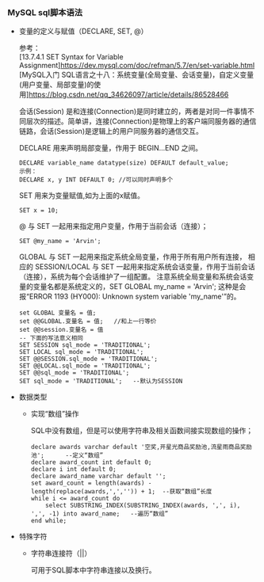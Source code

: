 ### MySQL sql脚本语法

+ 变量的定义与赋值（DECLARE, SET, @）

    参考：  
    [13.7.4.1 SET Syntax for Variable Assignment]https://dev.mysql.com/doc/refman/5.7/en/set-variable.html
    [MySQL入门 SQL语言之十八：系统变量(全局变量、会话变量)，自定义变量(用户变量、局部变量)的使用]https://blog.csdn.net/qq_34626097/article/details/86528466

    会话(Session) 是和连接(Connection)是同时建立的，两者是对同一件事情不同层次的描述。简单讲，连接(Connection)是物理上的客户端同服务器的通信链路，会话(Session)是逻辑上的用户同服务器的通信交互。

    DECLARE 用来声明局部变量，作用于 BEGIN...END 之间。
    ```
    DECLARE variable_name datatype(size) DEFAULT default_value;
    示例：
    DECLARE x, y INT DEFAULT 0; //可以同时声明多个
    ```

    SET 用来为变量赋值,如为上面的x赋值。
    ```
    SET x = 10;
    ```

    @ 与 SET 一起用来指定用户变量，作用于当前会话（连接）；
    ```
    SET @my_name = 'Arvin';
    ```

    GLOBAL 与 SET 一起用来指定系统全局变量，作用于所有用户所有连接，
    相应的 SESSION/LOCAL 与 SET 一起用来指定系统会话变量，作用于当前会话（连接），系统为每个会话维护了一组配置。
    注意系统全局变量和系统会话变量的变量名都是系统定义的，SET GLOBAL my_name = 'Arvin'; 这种是会报“ERROR 1193 (HY000): Unknown system variable 'my_name'”的。
    ```
    set GLOBAL 变量名 = 值;
    set @@GLOBAL.变量名 = 值;   //和上一行等价
    set @@session.变量名 = 值
    -- 下面的写法意义相同
    SET SESSION sql_mode = 'TRADITIONAL';
    SET LOCAL sql_mode = 'TRADITIONAL';
    SET @@SESSION.sql_mode = 'TRADITIONAL';
    SET @@LOCAL.sql_mode = 'TRADITIONAL';
    SET @@sql_mode = 'TRADITIONAL';
    SET sql_mode = 'TRADITIONAL';   --默认为SESSION
    ```

+ 数据类型

    - 实现“数组”操作

        SQL中没有数组，但是可以使用字符串及相关函数间接实现数组的操作；
        ```
        declare awards varchar default '空奖,开星光商品奖励池,流星雨商品奖励池';      --定义“数组”
        declare award_count int default 0;
        declare i int default 0;
        declare award_name varchar default '';
        set award_count = length(awards) - length(replace(awards,',','')) + 1;  --获取“数组”长度
        while i <= award_count do
            select SUBSTRING_INDEX(SUBSTRING_INDEX(awards, ',', i), ',', -1) into award_name;   --遍历“数组”
        end while;
        ```

+ 特殊字符

    - 字符串连接符（||）

        可用于SQL脚本中字符串连接以及换行。
        
